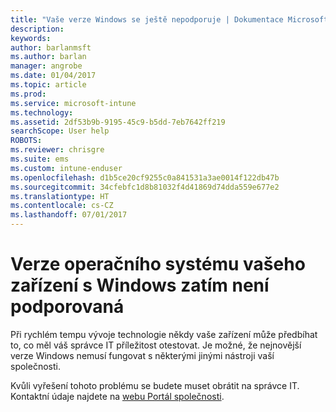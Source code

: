 ```yaml
---
title: "Vaše verze Windows se ještě nepodporuje | Dokumentace Microsoftu"
description: 
keywords: 
author: barlanmsft
ms.author: barlan
manager: angrobe
ms.date: 01/04/2017
ms.topic: article
ms.prod: 
ms.service: microsoft-intune
ms.technology: 
ms.assetid: 2df53b9b-9195-45c9-b5dd-7eb7642ff219
searchScope: User help
ROBOTS: 
ms.reviewer: chrisgre
ms.suite: ems
ms.custom: intune-enduser
ms.openlocfilehash: d1b5ce20cf9255c0a841531a3ae0014f122db47b
ms.sourcegitcommit: 34cfebfc1d8b81032f4d41869d74dda559e677e2
ms.translationtype: HT
ms.contentlocale: cs-CZ
ms.lasthandoff: 07/01/2017
---
```

# <a name="your-windows-devices-operating-system-version-isnt-yet-supported"></a>Verze operačního systému vašeho zařízení s Windows zatím není podporovaná

Při rychlém tempu vývoje technologie někdy vaše zařízení může předbíhat to, co měl váš správce IT příležitost otestovat. Je možné, že nejnovější verze Windows nemusí fungovat s některými jinými nástroji vaší společnosti.

Kvůli vyřešení tohoto problému se budete muset obrátit na správce IT. Kontaktní údaje najdete na [webu Portál společnosti](http://portal.manage.microsoft.com).
